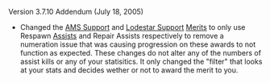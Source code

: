 Version 3.7.10 Addendum (July 18, 2005)

- Changed the [AMS Support](../merits/AMS_Support.md) and
  [Lodestar Support](../merits/Lodestar_Support.md)
  [Merits](../merits/Merit_Commendations.md) to only use Respawn
  [Assists](../terminology/Assist.md) and Repair Assists respectively to remove
  a numeration issue that was causing progression on these awards to not
  function as expected. These changes do not alter any of the numbers of assist
  kills or any of your statisitics. It only changed the "filter" that looks at
  your stats and decides wether or not to award the merit to you.

<!--[Category:Patches](../Category:Patches.md)-->
